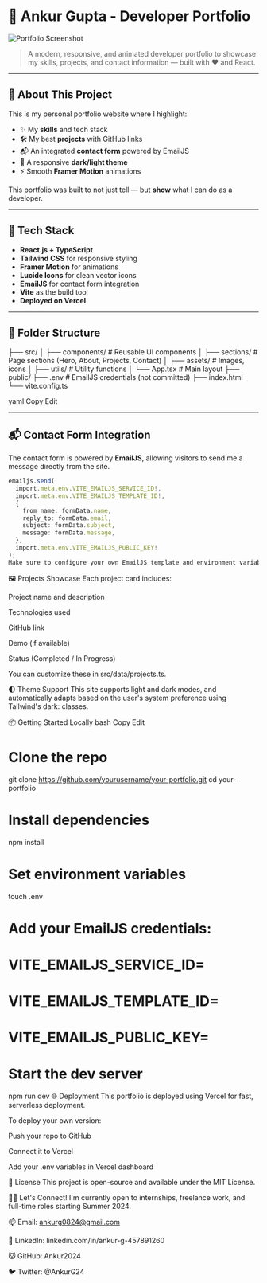 # 🚀 Ankur Gupta - Developer Portfolio

![Portfolio Screenshot](https://images.pexels.com/photos/4162449/pexels-photo-4162449.jpeg?auto=compress&cs=tinysrgb&w=1200)

> A modern, responsive, and animated developer portfolio to showcase my skills, projects, and contact information — built with ❤️ and React.


---

## 🧠 About This Project

This is my personal portfolio website where I highlight:

- ✨ My **skills** and tech stack
- 🛠️ My best **projects** with GitHub links
- 📬 An integrated **contact form** powered by EmailJS
- 🌙 A responsive **dark/light theme**
- ⚡ Smooth **Framer Motion** animations

This portfolio was built to not just tell — but **show** what I can do as a developer.

---

## 🔧 Tech Stack

- **React.js + TypeScript**
- **Tailwind CSS** for responsive styling
- **Framer Motion** for animations
- **Lucide Icons** for clean vector icons
- **EmailJS** for contact form integration
- **Vite** as the build tool
- **Deployed on Vercel**

---

## 📁 Folder Structure

├── src/
│ ├── components/ # Reusable UI components
│ ├── sections/ # Page sections (Hero, About, Projects, Contact)
│ ├── assets/ # Images, icons
│ ├── utils/ # Utility functions
│ └── App.tsx # Main layout
├── public/
├── .env # EmailJS credentials (not committed)
├── index.html
└── vite.config.ts

yaml
Copy
Edit

---

## 📬 Contact Form Integration

The contact form is powered by **EmailJS**, allowing visitors to send me a message directly from the site.

```ts
emailjs.send(
  import.meta.env.VITE_EMAILJS_SERVICE_ID!,
  import.meta.env.VITE_EMAILJS_TEMPLATE_ID!,
  {
    from_name: formData.name,
    reply_to: formData.email,
    subject: formData.subject,
    message: formData.message,
  },
  import.meta.env.VITE_EMAILJS_PUBLIC_KEY!
);
Make sure to configure your own EmailJS template and environment variables.
```
🖼️ Projects Showcase
Each project card includes:

Project name and description

Technologies used

GitHub link

Demo (if available)

Status (Completed / In Progress)

You can customize these in src/data/projects.ts.

🌓 Theme Support
This site supports light and dark modes, and automatically adapts based on the user's system preference using Tailwind's dark: classes.

📦 Getting Started Locally
bash
Copy
Edit
# Clone the repo
git clone https://github.com/yourusername/your-portfolio.git
cd your-portfolio

# Install dependencies
npm install

# Set environment variables
touch .env
# Add your EmailJS credentials:
# VITE_EMAILJS_SERVICE_ID=
# VITE_EMAILJS_TEMPLATE_ID=
# VITE_EMAILJS_PUBLIC_KEY=

# Start the dev server
npm run dev
🌐 Deployment
This portfolio is deployed using Vercel for fast, serverless deployment.

To deploy your own version:

Push your repo to GitHub

Connect it to Vercel

Add your .env variables in Vercel dashboard

📜 License
This project is open-source and available under the MIT License.

🙋‍♂️ Let's Connect!
I'm currently open to internships, freelance work, and full-time roles starting Summer 2024.

📫 Email: ankurg0824@gmail.com

💼 LinkedIn: linkedin.com/in/ankur-g-457891260

🐱 GitHub: Ankur2024

🐦 Twitter: @AnkurG24

